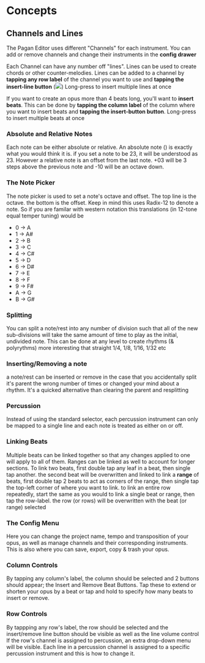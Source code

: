 # Concepts

## Channels and Lines
The Pagan Editor uses different "Channels" for each instrument. You can add or remove channels and change their instruments in the **config drawer**

Each Channel can have any number off "lines". Lines can be used to create chords or other counter-melodies. Lines can be added to a channel by **tapping any row label** of the channel you want to use and **tapping the insert-line button** (![](/manuals/pagan/svgs/insert_line.svg)) Long-press to insert multiple lines at once

If you want to create an opus more than 4 beats long, you'll want to **insert beats**. This can be done by **tapping the column label** of the column where you want to insert beats and **tapping the insert-button <icon> button**. Long-press to insert multiple beats at once


### Absolute and Relative Notes
Each note can be either absolute or relative. An absolute note (<icon>) is exactly what you would think it is. if you set a note to be 23, it will be understood as 23.
However a relative note is an offset from the last note. +03 will be 3 steps above the previous note and -10 will be an octave down.

### The Note Picker
The note picker is used to set a note's octave and offset. The top line is the octave. the bottom is the offset. Keep in mind this uses Radix-12 to denote a note. So if you are familar with western notation this translations (in 12-tone equal temper tuning) would be
- 0 -> A
- 1 -> A#
- 2 -> B
- 3 -> C
- 4 -> C#
- 5 -> D
- 6 -> D#
- 7 -> E
- 8 -> F
- 9 -> F#
- A -> G
- B -> G#

### Splitting
You can split a note/rest into any number of division such that all of the new sub-divisions will take the same amount of time to play as the initial, undivided note.
This can be done at any level to create rhythms (& polyrythms) more interesting that straight 1/4, 1/8, 1/16, 1/32 etc

### Inserting/Removing a note
a note/rest can be inserted or remove in the case that you accidentally split it's parent the wrong number of times or changed your mind about a rhythm. It's a quicked alternative than clearing the parent and resplitting

### Percussion
Instead of using the standard selector, each percussion instrument can only be mapped to a single line and each note is treated as either on or off.

### Linking Beats
Multiple beats can be linked together so that any changes applied to one will apply to all of them. Ranges can be linked as well to account for longer sections.
To link two beats, first double tap any leaf in a beat, then single tap another. the second beat will be overwritten and linked
to link a **range** of beats, first double tap 2 beats to act as corners of the range, then single tap the top-left corner of where you want to link.
to link an entire row repeatedly, start the same as you would to link a single beat or range, then tap the row-label. the row (or rows) will be overwritten with the beat (or range) selected

### The Config Menu
Here you can change the project name, tempo and transposition of your opus, as well as manage channels and their corresponding instruments. This is also where you can save, export, copy & trash your opus.


### Column Controls
By tapping any column's label, the column should be selected and 2 buttons should appear; the Insert and Remove Beat Buttons.  Tap these to extend or shorten your opus by a beat or tap and hold to specify how many beats to insert or remove.

### Row Controls
By tappping any row's label, the row should be selected and the insert/remove line button should be visible as well as the line volume control
If the row's channel is assigned to percussion, an extra drop-down menu will be visible. Each line in a percussion channel is assigned to a specific percussion instrument and this is how to change it.


